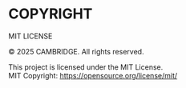# COPYRIGHT

MIT LICENSE

© 2025 CAMBRIDGE. All rights reserved.

This project is licensed under the MIT License.  
MIT Copyright: https://opensource.org/license/mit/
